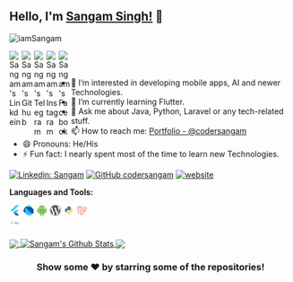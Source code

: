 ## Hello, I'm [Sangam Singh!](https://codersangam.com) 👋

<p align="left"> <img src="https://komarev.com/ghpvc/?username=codersangam&label=Views&color=green&style=plastic" alt="iamSangam" /> </p>


<a href="https://www.linkedin.com/in/sangam-singh-1b21941a0/">
  <img align="left" alt="Sangam's Linkdein" width="22px" src="https://cdn.jsdelivr.net/npm/simple-icons@v3/icons/linkedin.svg" />
</a>
<a href="https://github.com/codersangam">
  <img align="left" alt="Sangam's Github" width="22px" src="https://cdn.jsdelivr.net/npm/simple-icons@v3/icons/github.svg" />
</a>
<a href="https://t.me/codersangam">
  <img align="left" alt="Sangam's Telegram" width="22px" src="https://cdn.jsdelivr.net/npm/simple-icons@v3/icons/telegram.svg" />
</a>
<a href="https://instagram.com/codersangam">
  <img align="left" alt="Sangam's Instagram" width="22px" src="https://cdn.jsdelivr.net/npm/simple-icons@v3/icons/instagram.svg" />
</a>
<a href="https://www.facebook.com/people/Ronnie/100026804131628/">
  <img align="left" alt="Sangam's Facebook" width="22px" src="https://cdn.jsdelivr.net/npm/simple-icons@v3/icons/facebook.svg" />
</a>


<br/>
<br/>


- 👀 I’m interested in developing mobile apps, AI and newer Technologies.
- 🌱 I’m currently learning Flutter.
- 💬 Ask me about Java, Python, Laravel or any tech-related stuff.
- 📫 How to reach me: [Portfolio - @codersangam](https://codersangam.com)
- 😄 Pronouns: He/His
- ⚡ Fun fact: I nearly spent most of the time to learn new Technologies.


[![Linkedin: Sangam](https://img.shields.io/badge/-sangam-blue?style=flat-square&logo=Linkedin&logoColor=white&link=https://www.linkedin.com/in/sangam-singh-1b21941a0/)](https://img.shields.io/badge/-sangam-blue?style=flat-square&logo=Linkedin&logoColor=white&link=https://www.linkedin.com/in/sangam-singh-1b21941a0/)
[![GitHub codersangam](https://img.shields.io/github/followers/codersangam?label=follow&style=social)](https://github.com/codersangam)
[![website](https://img.shields.io/badge/PortfolioWebsite-Sangam-2648ff?style=flat-square&logo=google-chrome)](https://codersangam.com)


**Languages and Tools:**  

<code><img height="20" src="https://raw.githubusercontent.com/github/explore/80688e429a7d4ef2fca1e82350fe8e3517d3494d/topics/flutter/flutter.png"></code>
<code><img height="20" src="https://raw.githubusercontent.com/github/explore/80688e429a7d4ef2fca1e82350fe8e3517d3494d/topics/dart/dart.png"></code>
<code><img height="20" src="https://raw.githubusercontent.com/github/explore/80688e429a7d4ef2fca1e82350fe8e3517d3494d/topics/android/android.png"></code>
<code><img height="20" src="https://raw.githubusercontent.com/github/explore/80688e429a7d4ef2fca1e82350fe8e3517d3494d/topics/wordpress/wordpress.png"></code>
<code><img height="20" src="https://raw.githubusercontent.com/github/explore/80688e429a7d4ef2fca1e82350fe8e3517d3494d/topics/python/python.png"></code>
<code><img height="20" src="https://raw.githubusercontent.com/github/explore/80688e429a7d4ef2fca1e82350fe8e3517d3494d/topics/laravel/laravel.png"></code>    
<code><img height="20" src="https://raw.githubusercontent.com/github/explore/80688e429a7d4ef2fca1e82350fe8e3517d3494d/topics/java/java.png"></code>    

<a href="https://github.com/codersangam">
  <img align="center" src="https://github-readme-stats.vercel.app/api/top-langs/?username=codersangam&theme=light&hide_langs_below=1" />
</a>
<a href="https://github.com/codersangam">
 <img align="center" src="https://github-readme-stats.vercel.app/api?username=codersangam&show_icons=true&theme=light&line_height=27&count_private=true" alt="Sangam's Github Stats"/>
</a>
<a href="https://github.com/codersangam/flutter-basics">
  <img align="center" src="https://github-readme-stats.vercel.app/api/pin/?username=codersangam&repo=flutter-basics&theme=light" />
</a>


<div align="center">

### Show some ❤️ by starring some of the repositories!

</div>

